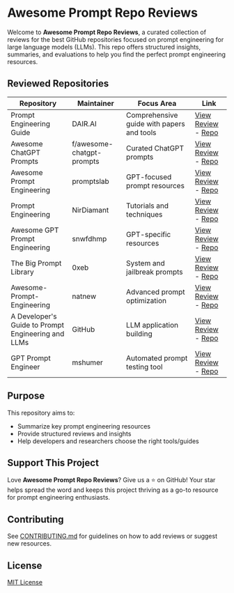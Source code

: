 # Awesome Prompt Repo Reviews

Welcome to **Awesome Prompt Repo Reviews**, a curated collection of reviews for the best GitHub repositories focused on prompt engineering for large language models (LLMs). This repo offers structured insights, summaries, and evaluations to help you find the perfect prompt engineering resources.

## Reviewed Repositories
| Repository | Maintainer | Focus Area | Link |
|------------|------------|------------|------|
| Prompt Engineering Guide | DAIR.AI | Comprehensive guide with papers and tools | [View Review](docs/dair-ai-guide.md) - [Repo](https://github.com/dair-ai/Prompt-Engineering-Guide) |
| Awesome ChatGPT Prompts | f/awesome-chatgpt-prompts | Curated ChatGPT prompts | [View Review](docs/awesome-chatgpt-prompts.md) - [Repo](https://github.com/f/awesome-chatgpt-prompts) |
| Awesome Prompt Engineering | promptslab | GPT-focused prompt resources | [View Review](docs/promptslab-awesome.md) - [Repo](https://github.com/promptslab/Awesome-Prompt-Engineering) |
| Prompt Engineering | NirDiamant | Tutorials and techniques | [View Review](docs/nirdiamant-guide.md) - [Repo](https://github.com/NirDiamant/Prompt_Engineering) |
| Awesome GPT Prompt Engineering | snwfdhmp | GPT-specific resources | [View Review](docs/snwfdhmp-awesome.md) - [Repo](https://github.com/snwfdhmp/awesome-gpt-prompt-engineering) |
| The Big Prompt Library | 0xeb | System and jailbreak prompts | [View Review](docs/big-prompt-library.md) - [Repo](https://github.com/0xeb/The-Big-Prompt-Library) |
| Awesome-Prompt-Engineering | natnew | Advanced prompt optimization | [View Review](docs/natnew-awesome.md) - [Repo](https://github.com/natnew/Awesome-Prompt-Engineering) |
| A Developer's Guide to Prompt Engineering and LLMs | GitHub | LLM application building | [View Review](docs/github-developer-guide.md) - [Repo](https://github.com/github/LLM-Prompt-Engineering-Guide) |
| GPT Prompt Engineer | mshumer | Automated prompt testing tool | [View Review](docs/mshumer-gpt-engineer.md) - [Repo](https://github.com/mshumer/gpt-prompt-engineer) |

## Purpose
This repository aims to:
- Summarize key prompt engineering resources
- Provide structured reviews and insights
- Help developers and researchers choose the right tools/guides

## Support This Project
Love **Awesome Prompt Repo Reviews**? Give us a ⭐ on GitHub! Your star helps spread the word and keeps this project thriving as a go-to resource for prompt engineering enthusiasts.

## Contributing
See [CONTRIBUTING.md](CONTRIBUTING.md) for guidelines on how to add reviews or suggest new resources.

## License
[MIT License](LICENSE)
